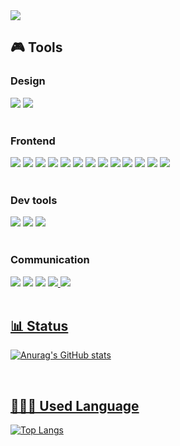 <img src="https://capsule-render.vercel.app/api?type=waving&color=0:282828,100:535353&height=300&section=header&text=Hello%20I'm%20Sejun&fontSize=90&animation=fadeIn&fontAlignY=32&desc=Front-End%20Developer&descAlignY=51&descAlign=62" />

<br>

## 🎮 Tools
<h3>Design</h3>
<div>
 <img src="https://img.shields.io/badge/Figma-F24E1E?style=for-the-badge&logo=Figma&logoColor=white"/>
 <img src="https://img.shields.io/badge/styledcomponents-DB7093?style=for-the-badge&logo=styledcomponents&logoColor=white"/>
</div>

<br/>

<h3>Frontend</h3>
<div>
  <img src="https://img.shields.io/badge/HTML5-E34F26?style=for-the-badge&logo=HTML5&logoColor=white"/>
  <img src="https://img.shields.io/badge/CSS-1572B6?style=for-the-badge&logo=CSS3&logoColor=white"/>
  <img src="https://img.shields.io/badge/Javascript-F7DF1E?style=for-the-badge&logo=Javascript&logoColor=black"/>
  <img src="https://img.shields.io/badge/.ENV-ECD53F?style=for-the-badge&logo=.ENV&logoColor=white"/>
  <img src="https://img.shields.io/badge/Axios-5A29E4?style=for-the-badge&logo=Axios&logoColor=white"/>
  <img src="https://img.shields.io/badge/Stomp-000000?style=for-the-badge&logo=&logoColor=white"/>
  <img src="https://img.shields.io/badge/SSE-000000?style=for-the-badge&logo=&logoColor=white"/>
  <img src="https://img.shields.io/badge/WEBSOCKET-000000?style=for-the-badge&logo=&logoColor=white"/>
  <img src="https://img.shields.io/badge/Vercel-000000?style=for-the-badge&logo=Vercel&logoColor=white"/>
  <img src="https://img.shields.io/badge/TypeScript-3178C6?style=for-the-badge&logo=TypeScript&logoColor=white"/>
  <img src="https://img.shields.io/badge/React-61DAFB?style=for-the-badge&logo=React&logoColor=black"/>
  <img src="https://img.shields.io/badge/React Query-FF4154?style=for-the-badge&logo=React Query&logoColor=white"/>
  <img src="https://img.shields.io/badge/RECOIL-000000?style=for-the-badge&logo=&logoColor=white"/>
</div>

<br>

<h3>Dev tools</h3>
<div>
  <img src="https://img.shields.io/badge/Git-F05032?style=for-the-badge&logo=Git&logoColor=white"/>
  <img src="https://img.shields.io/badge/Github-181717?style=for-the-badge&logo=Github&logoColor=white"/>
  <img src="https://img.shields.io/badge/VisualStudioCode-007ACC?style=for-the-badge&logo=VisualStudioCode&logoColor=white"/>
</div>


<br>

<h3>Communication</h3>
<div>
 <img src="https://img.shields.io/badge/Notion-000000?style=for-the-badge&logo=Notion&logoColor=white"/>
 <img src="https://img.shields.io/badge/Slack-4A154B?style=for-the-badge&logo=Slack&logoColor=white"/>
 <img src="https://img.shields.io/badge/Discord-5865F2?style=for-the-badge&logo=Discord&logoColor=white"/>
 <a href="https://velog.io/@choisejun99"><img src="https://img.shields.io/badge/Velog-20C997?style=for-the-badge&logo=Velog&logoColor=white"/>
 <img src="https://img.shields.io/badge/choisejun99@gmail.com-EA4335?style=for-the-badge&logo=Gmail&logoColor=white"/>
</div>

<br>

## 📊 Status
![Anurag's GitHub stats](https://github-readme-stats.vercel.app/api?username=Sejun0910&show_icons=true&theme=dark)

<br>

## 🧑🏻‍💻 Used Language  
[![Top Langs](https://github-readme-stats.vercel.app/api/top-langs/?username=Sejun0910&layout=compact&theme=dark)](https://github.com/Sejun0910/github-readme-stats)  
